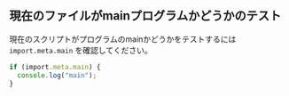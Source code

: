 <!-- ## Testing if current file is the main program -->
## 現在のファイルがmainプログラムかどうかのテスト

<!--
To test if the current script has been executed as the main input to the program
check `import.meta.main`.
-->
現在のスクリプトがプログラムのmainかどうかをテストするには `import.meta.main` を確認してください。

```ts
if (import.meta.main) {
  console.log("main");
}
```
